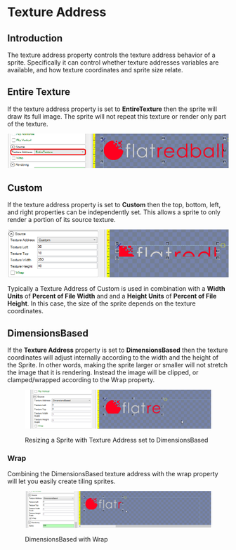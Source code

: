 # Texture Address

## Introduction

The texture address property controls the texture address behavior of a sprite. Specifically it can control whether texture addresses variables are available, and how texture coordinates and sprite size relate.

## Entire Texture

If the texture address property is set to **EntireTexture** then the sprite will draw its full image. The sprite will not repeat this texture or render only part of the texture.

![Sprite with Texture Address set to EntireTexture](<../../../.gitbook/assets/26_19 44 30.png>)

## Custom

If the texture address property is set to **Custom** then the top, bottom, left, and right properties can be independently set. This allows a sprite to only render a portion of its source texture.

![Sprite with Texture Address set to EntireImage](<../../../.gitbook/assets/26_19 46 21.png>)

Typically a Texture Address of Custom is used in combination with a **Width Units** of **Percent of File Width** and and a **Height Units** of **Percent of File Height**. In this case, the size of the sprite depends on the texture coordinates.

## DimensionsBased

If the **Texture Address** property is set to **DimensionsBased** then the texture coordinates will adjust internally according to the width and the height of the Sprite. In other words, making the sprite larger or smaller will not stretch the image that it is rendering. Instead the image will be clipped, or clamped/wrapped according to the Wrap property.

<figure><img src="../../../.gitbook/assets/26_19 50 05.gif" alt=""><figcaption><p>Resizing a Sprite with Texture Address set to DimensionsBased</p></figcaption></figure>

### Wrap

Combining the DimensionsBased texture address with the wrap property will let you easily create tiling sprites.

<figure><img src="../../../.gitbook/assets/26_19 51 29.gif" alt=""><figcaption><p>DimensionsBased with Wrap</p></figcaption></figure>
